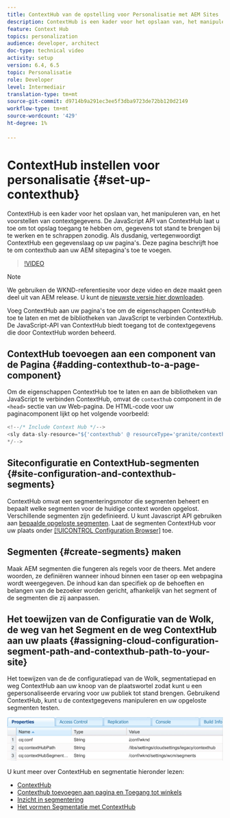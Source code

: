 ```yaml
---
title: ContextHub van de opstelling voor Personalisatie met AEM Sites
description: ContextHub is een kader voor het opslaan van, het manipuleren van, en het voorstellen van contextgegevens. De JavaScript API van ContextHub laat u toe om tot opslag toegang te hebben om, gegevens tot stand te brengen bij te werken en te schrappen zonodig. Als dusdanig, vertegenwoordigt ContextHub een gegevenslaag op uw pagina's. Deze pagina beschrijft hoe te om contexthub aan uw AEM sitepagina's toe te voegen.
feature: Context Hub
topics: personalization
audience: developer, architect
doc-type: technical video
activity: setup
version: 6.4, 6.5
topic: Personalisatie
role: Developer
level: Intermediair
translation-type: tm+mt
source-git-commit: d9714b9a291ec3ee5f3dba9723de72bb120d2149
workflow-type: tm+mt
source-wordcount: '429'
ht-degree: 1%

---
```



# ContextHub instellen voor personalisatie {#set-up-contexthub}

ContextHub is een kader voor het opslaan van, het manipuleren van, en het voorstellen van contextgegevens. De JavaScript API van ContextHub laat u toe om tot opslag toegang te hebben om, gegevens tot stand te brengen bij te werken en te schrappen zonodig. Als dusdanig, vertegenwoordigt ContextHub een gegevenslaag op uw pagina&#39;s. Deze pagina beschrijft hoe te om contexthub aan uw AEM sitepagina&#39;s toe te voegen.

>[!VIDEO](https://video.tv.adobe.com/v/23765/?quality=9&learn=on)

>[!NOTE]
>
>We gebruiken de WKND-referentiesite voor deze video en deze maakt geen deel uit van AEM release. U kunt de [nieuwste versie hier downloaden](https://github.com/adobe/aem-guides-wknd/releases).

Voeg ContextHub aan uw pagina&#39;s toe om de eigenschappen ContextHub toe te laten en met de bibliotheken van JavaScript te verbinden ContextHub. De JavaScript-API van ContextHub biedt toegang tot de contextgegevens die door ContextHub worden beheerd.

## ContextHub toevoegen aan een component van de Pagina {#adding-contexthub-to-a-page-component}

Om de eigenschappen ContextHub toe te laten en aan de bibliotheken van JavaScript te verbinden ContextHub, omvat de `contexthub` component in de `<head>` sectie van uw Web-pagina. De HTML-code voor uw paginacomponent lijkt op het volgende voorbeeld:

```java
<!--/* Include Context Hub */-->
<sly data-sly-resource="${'contexthub' @ resourceType='granite/contexthub/components/contexthub'}"/>
*/-->
```

## Siteconfiguratie en ContextHub-segmenten {#site-configuration-and-contexthub-segments}

ContextHub omvat een segmenteringsmotor die segmenten beheert en bepaalt welke segmenten voor de huidige context worden opgelost. Verschillende segmenten zijn gedefinieerd. U kunt Javascript API gebruiken aan [bepaalde opgeloste segmenten](https://helpx.adobe.com/experience-manager/6-5/sites/developing/using/ch-adding.html#DeterminingResolvedContextHubSegments). Laat de segmenten ContextHub voor uw plaats onder [[!UICONTROL Configuration Browser]](https://docs.adobe.com/content/help/en/experience-manager-cloud-service/implementing/developing/configurations.html) toe.

## Segmenten {#create-segments} maken

Maak AEM segmenten die fungeren als regels voor de theers. Met andere woorden, ze definiëren wanneer inhoud binnen een taser op een webpagina wordt weergegeven. De inhoud kan dan specifiek op de behoeften en belangen van de bezoeker worden gericht, afhankelijk van het segment of de segmenten die zij aanpassen.

## Het toewijzen van de Configuratie van de Wolk, de weg van het Segment en de weg ContextHub aan uw plaats {#assigning-cloud-configuration-segment-path-and-contexthub-path-to-your-site}

Het toewijzen van de de configuratiepad van de Wolk, segmentatiepad en weg ContextHub aan uw knoop van de plaatswortel zodat kunt u een gepersonaliseerde ervaring voor uw publiek tot stand brengen. Gebruikend ContextHub, kunt u de contextgegevens manipuleren en uw opgeloste segmenten testen.

![CRXDE Lite](assets/crx-de-properties.png)

U kunt meer over ContextHub en segmentatie hieronder lezen:

* [ContextHub](https://helpx.adobe.com/experience-manager/6-5/sites/developing/using/contexthub.html)
* [Contexthub toevoegen aan pagina en Toegang tot winkels](https://helpx.adobe.com/experience-manager/6-5/sites/developing/using/ch-adding.html)
* [Inzicht in segmentering](https://helpx.adobe.com/experience-manager/6-5/sites/classic-ui-authoring/using/classic-personalization-campaigns-segmentation.html)
* [Het vormen Segmentatie met ContextHub](https://helpx.adobe.com/experience-manager/6-5/sites/administering/using/segmentation.html)
